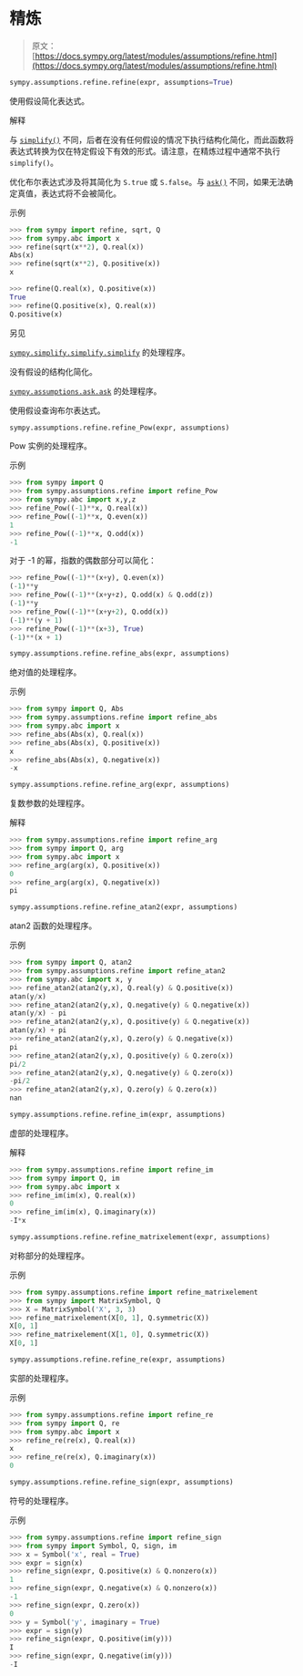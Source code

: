 # 精炼

> 原文：[https://docs.sympy.org/latest/modules/assumptions/refine.html](https://docs.sympy.org/latest/modules/assumptions/refine.html)

```py
sympy.assumptions.refine.refine(expr, assumptions=True)
```

使用假设简化表达式。

解释

与 [`simplify()`](../simplify/simplify.html#sympy.simplify.simplify.simplify "sympy.simplify.simplify.simplify") 不同，后者在没有任何假设的情况下执行结构化简化，而此函数将表达式转换为仅在特定假设下有效的形式。请注意，在精炼过程中通常不执行 `simplify()`。

优化布尔表达式涉及将其简化为 `S.true` 或 `S.false`。与 [`ask()`](ask.html#sympy.assumptions.ask.ask "sympy.assumptions.ask.ask") 不同，如果无法确定真值，表达式将不会被简化。

示例

```py
>>> from sympy import refine, sqrt, Q
>>> from sympy.abc import x
>>> refine(sqrt(x**2), Q.real(x))
Abs(x)
>>> refine(sqrt(x**2), Q.positive(x))
x 
```

```py
>>> refine(Q.real(x), Q.positive(x))
True
>>> refine(Q.positive(x), Q.real(x))
Q.positive(x) 
```

另见

[`sympy.simplify.simplify.simplify`](../simplify/simplify.html#sympy.simplify.simplify.simplify "sympy.simplify.simplify.simplify") 的处理程序。

没有假设的结构化简化。

[`sympy.assumptions.ask.ask`](ask.html#sympy.assumptions.ask.ask "sympy.assumptions.ask.ask") 的处理程序。

使用假设查询布尔表达式。

```py
sympy.assumptions.refine.refine_Pow(expr, assumptions)
```

Pow 实例的处理程序。

示例

```py
>>> from sympy import Q
>>> from sympy.assumptions.refine import refine_Pow
>>> from sympy.abc import x,y,z
>>> refine_Pow((-1)**x, Q.real(x))
>>> refine_Pow((-1)**x, Q.even(x))
1
>>> refine_Pow((-1)**x, Q.odd(x))
-1 
```

对于 -1 的幂，指数的偶数部分可以简化：

```py
>>> refine_Pow((-1)**(x+y), Q.even(x))
(-1)**y
>>> refine_Pow((-1)**(x+y+z), Q.odd(x) & Q.odd(z))
(-1)**y
>>> refine_Pow((-1)**(x+y+2), Q.odd(x))
(-1)**(y + 1)
>>> refine_Pow((-1)**(x+3), True)
(-1)**(x + 1) 
```

```py
sympy.assumptions.refine.refine_abs(expr, assumptions)
```

绝对值的处理程序。

示例

```py
>>> from sympy import Q, Abs
>>> from sympy.assumptions.refine import refine_abs
>>> from sympy.abc import x
>>> refine_abs(Abs(x), Q.real(x))
>>> refine_abs(Abs(x), Q.positive(x))
x
>>> refine_abs(Abs(x), Q.negative(x))
-x 
```

```py
sympy.assumptions.refine.refine_arg(expr, assumptions)
```

复数参数的处理程序。

解释

```py
>>> from sympy.assumptions.refine import refine_arg
>>> from sympy import Q, arg
>>> from sympy.abc import x
>>> refine_arg(arg(x), Q.positive(x))
0
>>> refine_arg(arg(x), Q.negative(x))
pi 
```

```py
sympy.assumptions.refine.refine_atan2(expr, assumptions)
```

atan2 函数的处理程序。

示例

```py
>>> from sympy import Q, atan2
>>> from sympy.assumptions.refine import refine_atan2
>>> from sympy.abc import x, y
>>> refine_atan2(atan2(y,x), Q.real(y) & Q.positive(x))
atan(y/x)
>>> refine_atan2(atan2(y,x), Q.negative(y) & Q.negative(x))
atan(y/x) - pi
>>> refine_atan2(atan2(y,x), Q.positive(y) & Q.negative(x))
atan(y/x) + pi
>>> refine_atan2(atan2(y,x), Q.zero(y) & Q.negative(x))
pi
>>> refine_atan2(atan2(y,x), Q.positive(y) & Q.zero(x))
pi/2
>>> refine_atan2(atan2(y,x), Q.negative(y) & Q.zero(x))
-pi/2
>>> refine_atan2(atan2(y,x), Q.zero(y) & Q.zero(x))
nan 
```

```py
sympy.assumptions.refine.refine_im(expr, assumptions)
```

虚部的处理程序。

解释

```py
>>> from sympy.assumptions.refine import refine_im
>>> from sympy import Q, im
>>> from sympy.abc import x
>>> refine_im(im(x), Q.real(x))
0
>>> refine_im(im(x), Q.imaginary(x))
-I*x 
```

```py
sympy.assumptions.refine.refine_matrixelement(expr, assumptions)
```

对称部分的处理程序。

示例

```py
>>> from sympy.assumptions.refine import refine_matrixelement
>>> from sympy import MatrixSymbol, Q
>>> X = MatrixSymbol('X', 3, 3)
>>> refine_matrixelement(X[0, 1], Q.symmetric(X))
X[0, 1]
>>> refine_matrixelement(X[1, 0], Q.symmetric(X))
X[0, 1] 
```

```py
sympy.assumptions.refine.refine_re(expr, assumptions)
```

实部的处理程序。

示例

```py
>>> from sympy.assumptions.refine import refine_re
>>> from sympy import Q, re
>>> from sympy.abc import x
>>> refine_re(re(x), Q.real(x))
x
>>> refine_re(re(x), Q.imaginary(x))
0 
```

```py
sympy.assumptions.refine.refine_sign(expr, assumptions)
```

符号的处理程序。

示例

```py
>>> from sympy.assumptions.refine import refine_sign
>>> from sympy import Symbol, Q, sign, im
>>> x = Symbol('x', real = True)
>>> expr = sign(x)
>>> refine_sign(expr, Q.positive(x) & Q.nonzero(x))
1
>>> refine_sign(expr, Q.negative(x) & Q.nonzero(x))
-1
>>> refine_sign(expr, Q.zero(x))
0
>>> y = Symbol('y', imaginary = True)
>>> expr = sign(y)
>>> refine_sign(expr, Q.positive(im(y)))
I
>>> refine_sign(expr, Q.negative(im(y)))
-I 
```
